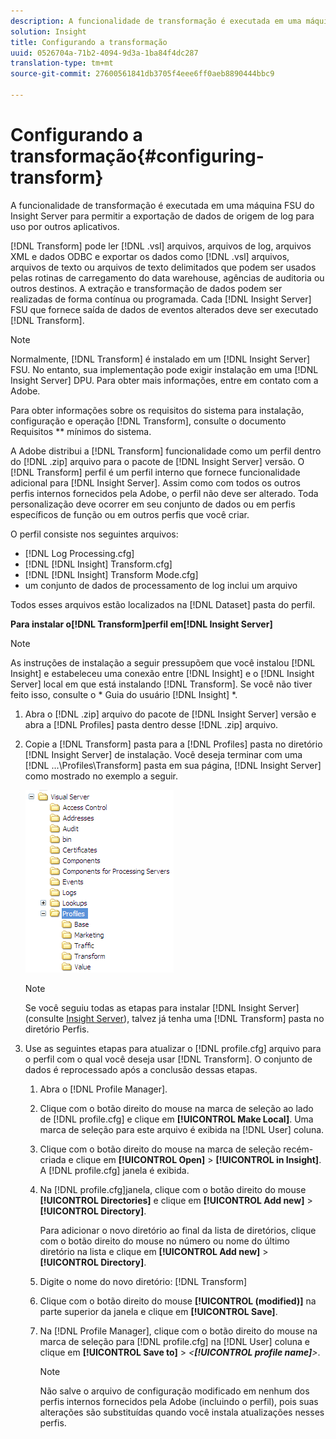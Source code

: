 ```yaml
---
description: A funcionalidade de transformação é executada em uma máquina FSU do Insight Server para permitir a exportação de dados de origem de log para uso por outros aplicativos.
solution: Insight
title: Configurando a transformação
uuid: 0526704a-71b2-4094-9d3a-1ba84f4dc287
translation-type: tm+mt
source-git-commit: 27600561841db3705f4eee6ff0aeb8890444bbc9

---
```



# Configurando a transformação{#configuring-transform}

A funcionalidade de transformação é executada em uma máquina FSU do Insight Server para permitir a exportação de dados de origem de log para uso por outros aplicativos.

[!DNL Transform] pode ler [!DNL .vsl] arquivos, arquivos de log, arquivos XML e dados ODBC e exportar os dados como [!DNL .vsl] arquivos, arquivos de texto ou arquivos de texto delimitados que podem ser usados pelas rotinas de carregamento do data warehouse, agências de auditoria ou outros destinos. A extração e transformação de dados podem ser realizadas de forma contínua ou programada. Cada [!DNL Insight Server] FSU que fornece saída de dados de eventos alterados deve ser executado [!DNL Transform].

>[!NOTE]
>
>Normalmente, [!DNL Transform] é instalado em um [!DNL Insight Server] FSU. No entanto, sua implementação pode exigir instalação em uma [!DNL Insight Server] DPU. Para obter mais informações, entre em contato com a Adobe.

Para obter informações sobre os requisitos do sistema para instalação, configuração e operação [!DNL Transform], consulte o documento Requisitos ** mínimos do sistema.

A Adobe distribui a [!DNL Transform] funcionalidade como um perfil dentro do [!DNL .zip] arquivo para o pacote de [!DNL Insight Server] versão. O [!DNL Transform] perfil é um perfil interno que fornece funcionalidade adicional para [!DNL Insight Server]. Assim como com todos os outros perfis internos fornecidos pela Adobe, o perfil não deve ser alterado. Toda personalização deve ocorrer em seu conjunto de dados ou em perfis específicos de função ou em outros perfis que você criar.

O perfil consiste nos seguintes arquivos:

* [!DNL Log Processing.cfg]
* [!DNL [!DNL Insight] Transform.cfg]
* [!DNL [!DNL Insight] Transform Mode.cfg]
* um conjunto de dados de processamento de log inclui um arquivo

Todos esses arquivos estão localizados na [!DNL Dataset] pasta do perfil.

**Para instalar o[!DNL Transform]perfil em[!DNL Insight Server]**

>[!NOTE]
>
>As instruções de instalação a seguir pressupõem que você instalou [!DNL Insight] e estabeleceu uma conexão entre [!DNL Insight] e o [!DNL Insight Server] local em que está instalando [!DNL Transform]. Se você não tiver feito isso, consulte o * Guia do usuário [!DNL Insight] *.

1. Abra o [!DNL .zip] arquivo do pacote de [!DNL Insight Server] versão e abra a [!DNL Profiles] pasta dentro desse [!DNL .zip] arquivo.
1. Copie a [!DNL Transform] pasta para a [!DNL Profiles] pasta no diretório [!DNL Insight Server] de instalação. Você deseja terminar com uma [!DNL ...\Profiles\Transform] pasta em sua página, [!DNL Insight Server] como mostrado no exemplo a seguir.

   ![Informações da etapa](assets/win_installTransformProfile.png)

   >[!NOTE]
   >
   >Se você seguiu todas as etapas para instalar [!DNL Insight Server] (consulte [Insight Server](../../../home/c-inst-svr/c-msr-server/c-msr-server.md)), talvez já tenha uma [!DNL Transform] pasta no diretório Perfis.

1. Use as seguintes etapas para atualizar o [!DNL profile.cfg] arquivo para o perfil com o qual você deseja usar [!DNL Transform]. O conjunto de dados é reprocessado após a conclusão dessas etapas.

   1. Abra o [!DNL Profile Manager].
   1. Clique com o botão direito do mouse na marca de seleção ao lado de [!DNL profile.cfg] e clique em **[!UICONTROL Make Local]**. Uma marca de seleção para este arquivo é exibida na [!DNL User] coluna.

   1. Clique com o botão direito do mouse na marca de seleção recém-criada e clique em **[!UICONTROL Open]** > **[!UICONTROL in Insight]**. A [!DNL profile.cfg] janela é exibida.

   1. Na [!DNL profile.cfg]janela, clique com o botão direito do mouse **[!UICONTROL Directories]** e clique em **[!UICONTROL Add new]** > **[!UICONTROL Directory]**.

      Para adicionar o novo diretório ao final da lista de diretórios, clique com o botão direito do mouse no número ou nome do último diretório na lista e clique em **[!UICONTROL Add new]** > **[!UICONTROL Directory]**.

   1. Digite o nome do novo diretório: [!DNL Transform]
   1. Clique com o botão direito do mouse **[!UICONTROL (modified)]** na parte superior da janela e clique em **[!UICONTROL Save]**.

   1. Na [!DNL Profile Manager], clique com o botão direito do mouse na marca de seleção para [!DNL profile.cfg] na [!DNL User] coluna e clique em **[!UICONTROL Save to]** > *&lt;**[!UICONTROL profile name]**>*.

      >[!NOTE]
      >
      >Não salve o arquivo de configuração modificado em nenhum dos perfis internos fornecidos pela Adobe (incluindo o perfil), pois suas alterações são substituídas quando você instala atualizações nesses perfis.

